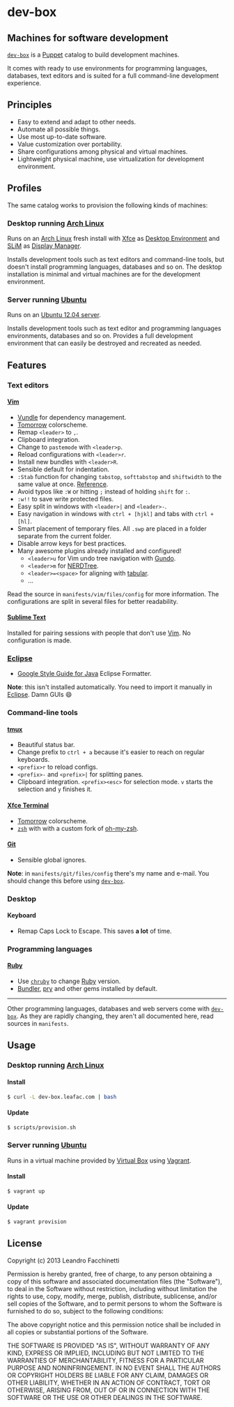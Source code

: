 dev-box
=======

Machines for software development
---------------------------------

[`dev-box`][dev-box] is a [Puppet][puppet] catalog to build development
machines.

It comes with ready to use environments for programming languages, databases,
text editors and is suited for a full command-line development experience.

Principles
----------

* Easy to extend and adapt to other needs.
* Automate all possible things.
* Use most up-to-date software.
* Value customization over portability.
* Share configurations among physical and virtual machines.
* Lightweight physical machine, use virtualization for development environment.

Profiles
--------

The same catalog works to provision the following kinds of machines:

### Desktop running [Arch Linux][arch-linux]

Runs on an [Arch Linux][arch-linux] fresh install with [Xfce][xfce] as
[Desktop Environment][desktop-environment] and [SLiM][slim] as
[Display Manager][display-manager].

Installs development tools such as text editors and command-line tools, but
doesn't install programming languages, databases and so on. The desktop
installation is minimal and virtual machines are for the development
environment.

### Server running [Ubuntu][ubuntu]

Runs on an [Ubuntu 12.04 server][ubuntu].

Installs development tools such as text editor and programming languages
environments, databases and so on. Provides a full development environment
that can easily be destroyed and recreated as needed.

Features
--------

### Text editors

#### [Vim][vim]

* [Vundle][vundle] for dependency management.
* [Tomorrow][tomorrow] colorscheme.
* Remap `<leader>` to `,`.
* Clipboard integration.
* Change to `pastemode` with `<leader>p`.
* Reload configurations with `<leader>r`.
* Install new bundles with `<leader>R`.
* Sensible default for indentation.
* `:Stab` function for changing `tabstop`, `softtabstop` and `shiftwidth`
  to the same value at once. [Reference][vimcast-tabs-and-spaces].
* Avoid typos like `:W` or hitting `;` instead of holding `shift` for `:`.
* `:w!!` to save write protected files.
* Easy split in windows with `<leader>|` and `<leader>-`.
* Easy navigation in windows with `ctrl + [hjkl]` and tabs with `ctrl + [hl]`.
* Smart placement of temporary files. All `.swp` are placed in a folder
  separate from the current folder.
* Disable arrow keys for best practices.
* Many awesome plugins already installed and configured!
    * `<leader>u` for Vim undo tree navigation with [Gundo][gundo].
    * `<leader>m` for [NERDTree][nerdtree].
    * `<leader>=<space>` for aligning with [tabular][tabular].
    * ...

Read the source in `manifests/vim/files/config` for more information.
The configurations are split in several files for better readability.

#### [Sublime Text][sublime-text]

Installed for pairing sessions with people that don't use [Vim][vim]. No
configuration is made.

### [Eclipse][eclipse]

* [Google Style Guide for Java][google-style-guide-for-java] Eclipse
  Formatter.

**Note**: this isn't installed automatically. You need to import it manually
in [Eclipse][eclipse]. Damn GUIs :smile:

### Command-line tools

#### [tmux][tmux]

* Beautiful status bar.
* Change prefix to `ctrl + a` because it's easier to reach on regular
  keyboards.
* `<prefix>r` to reload configs.
* `<prefix>-` and `<prefix>|` for splitting panes.
* Clipboard integration. `<prefix><esc>` for selection mode.
  `v` starts the selection and `y` finishes it.

#### [Xfce Terminal][xfce-terminal]

* [Tomorrow][tomorrow] colorscheme.
* [`zsh`][zsh] with with a custom fork of [oh-my-zsh][oh-my-zsh].

#### [Git][git]

* Sensible global ignores.

**Note**: in `manifests/git/files/config` there's my name and e-mail.
You should change this before using [`dev-box`][dev-box].

### Desktop

#### Keyboard

* Remap Caps Lock to Escape. This saves **a lot** of time.

### Programming languages

#### [Ruby][ruby]

* Use [`chruby`][chruby] to change [Ruby][ruby] version.
* [Bundler][bundler], [pry][pry] and other gems installed by default.

---

Other programming languages, databases and web servers come with
[`dev-box`][dev-box]. As they are rapidly changing, they aren't all documented
here, read sources in `manifests`.

Usage
-----

### Desktop running [Arch Linux][arch-linux]

#### Install

```bash
$ curl -L dev-box.leafac.com | bash
```

#### Update

```bash
$ scripts/provision.sh
```

### Server running [Ubuntu][ubuntu]

Runs in a virtual machine provided by [Virtual Box][virtual-box] using
[Vagrant][vagrant].

#### Install

```bash
$ vagrant up
```

#### Update

```bash
$ vagrant provision
```

License
-------

Copyright (c) 2013 Leandro Facchinetti

Permission is hereby granted, free of charge, to any person obtaining a copy
of this software and associated documentation files (the "Software"), to deal
in the Software without restriction, including without limitation the rights
to use, copy, modify, merge, publish, distribute, sublicense, and/or sell
copies of the Software, and to permit persons to whom the Software is
furnished to do so, subject to the following conditions:

The above copyright notice and this permission notice shall be included in
all copies or substantial portions of the Software.

THE SOFTWARE IS PROVIDED "AS IS", WITHOUT WARRANTY OF ANY KIND, EXPRESS OR
IMPLIED, INCLUDING BUT NOT LIMITED TO THE WARRANTIES OF MERCHANTABILITY,
FITNESS FOR A PARTICULAR PURPOSE AND NONINFRINGEMENT. IN NO EVENT SHALL THE
AUTHORS OR COPYRIGHT HOLDERS BE LIABLE FOR ANY CLAIM, DAMAGES OR OTHER
LIABILITY, WHETHER IN AN ACTION OF CONTRACT, TORT OR OTHERWISE, ARISING FROM,
OUT OF OR IN CONNECTION WITH THE SOFTWARE OR THE USE OR OTHER DEALINGS IN
THE SOFTWARE.


[dev-box]: http://github.com/leafac/dev-box
[puppet]: https://puppetlabs.com/
[arch-linux]:http://archlinux.org/
[xfce]: http://www.xfce.org/
[desktop-environment]: https://wiki.archlinux.org/index.php/Desktop_Environment
[slim]: http://slim.berlios.de/
[display-manager]: https://wiki.archlinux.org/index.php/Display_Manager
[ubuntu]: http://www.ubuntu.com/
[vim]: http://www.vim.org/
[vundle]: https://github.com/gmarik/vundle
[tomorrow]: https://github.com/ChrisKempson/Tomorrow-Theme
[vimcast-tabs-and-spaces]: http://vimcasts.org/episodes/tabs-and-spaces/
[gundo]: http://sjl.bitbucket.org/gundo.vim/
[nerdtree]: https://github.com/scrooloose/nerdtree
[tabular]: https://github.com/godlygeek/tabular
[sublime-text]: http://www.sublimetext.com/
[tmux]: http://tmux.sourceforge.net/
[xfce-terminal]: http://docs.xfce.org/apps/terminal/start
[zsh]: http://www.zsh.org/
[oh-my-zsh]: https://github.com/leafac/oh-my-zsh
[chruby]: https://github.com/postmodern/chruby
[ruby]: https://www.ruby-lang.org
[bundler]: http://bundler.io/
[pry]: http://pryrepl.org/
[google-style-guide-for-java]: http://code.google.com/p/google-styleguide/source/browse/trunk/eclipse-java-google-style.xml
[vagrant]: http://www.vagrantup.com/
[git]: http://git-scm.com/
[virtual-box]: https://virtualbox.org/
[eclipse]: http://eclipse.org/
